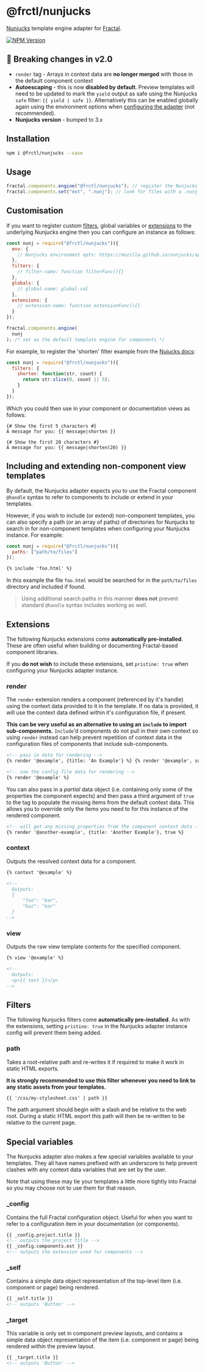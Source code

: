 # @frctl/nunjucks

[Nunjucks](http://mozilla.github.io/nunjucks/) template engine adapter for [Fractal](http://github.com/frctl/fractal).

[![NPM Version](https://img.shields.io/npm/v/@frctl/nunjucks)](https://www.npmjs.com/package/@frctl/nunjucks)

## 🚨 Breaking changes in v2.0

- `render` tag - Arrays in context data are **no longer merged** with those in the default component context
- **Autoescaping** - this is now **disabled by default**. Preview templates will need to be updated to mark the `yield` output as safe using the Nunjucks `safe` filter: `{{ yield | safe }}`. Alternatively this can be enabled globally again using the environment options when [configuring the adapter](#customisation) (not recommended).
- **Nunjucks version** - bumped to 3.x

## Installation

```bash
npm i @frctl/nunjucks --save
```

## Usage

```javascript
fractal.components.engine("@frctl/nunjucks"); // register the Nunjucks adapter for your components
fractal.components.set("ext", ".nunj"); // look for files with a .nunj file extension
```

## Customisation

If you want to register custom [filters](https://mozilla.github.io/nunjucks/api.html#custom-filters), global variables or [extensions](https://mozilla.github.io/nunjucks/api.html#custom-tags) to the underlying Nunjucks engine then you can configure an instance as follows:

```javascript
const nunj = require("@frctl/nunjucks")({
  env: {
    // Nunjucks environment opts: https://mozilla.github.io/nunjucks/api.html#configure
  },
  filters: {
    // filter-name: function filterFunc(){}
  },
  globals: {
    // global-name: global-val
  },
  extensions: {
    // extension-name: function extensionFunc(){}
  }
});

fractal.components.engine(
  nunj
); /* set as the default template engine for components */
```

For example, to register the 'shorten' filter example from the [Nujucks docs](https://mozilla.github.io/nunjucks/api.html#custom-filters):

```javascript
const nunj = require("@frctl/nunjucks")({
  filters: {
    shorten: function(str, count) {
      return str.slice(0, count || 5);
    }
  }
});
```

Which you could then use in your component or documentation views as follows:

```nunjucks
{# Show the first 5 characters #}
A message for you: {{ message|shorten }}

{# Show the first 20 characters #}
A message for you: {{ message|shorten(20) }}
```

## Including and extending non-component view templates

By default, the Nunjucks adapter expects you to use the Fractal component `@handle` syntax to refer to components to include or extend in your templates.

However, if you wish to include (or extend) non-component templates, you can also specify a path (or an array of paths) of directories for Nunjucks to search in for non-component templates when configuring your Nunjucks instance. For example:

```javascript
const nunj = require("@frctl/nunjucks")({
  paths: ["path/to/files"]
});
```

```html
{% include 'foo.html' %}
```

In this example the file `foo.html` would be searched for in the `path/to/files` directory and included if found.

> Using additional search paths in this manner **does not** prevent standard `@handle` syntax includes working as well.

## Extensions

The following Nunjucks extensions come **automatically pre-installed**. These are often useful when building or documenting Fractal-based component libraries.

If you **do not wish** to include these extensions, set `pristine: true` when configuring your Nunjucks adapter instance.

### render

The `render` extension renders a component (referenced by it's handle) using the context data provided to it in the template. If no data is provided, it will use the context data defined within it's configuration file, if present.

**This can be very useful as an alternative to using an `include` to import sub-components.** `Include`'d components do not pull in their own context so using `render` instead can help prevent repetition of context data in the configuration files of components that include sub-components.

```html
<!-- pass in data for rendering -->
{% render '@example', {title: 'An Example'} %} {% render '@example', someData %}

<!-- use the config file data for rendering -->
{% render '@example' %}
```

You can also pass in a _partial_ data object (i.e. containing only some of the properties the component expects) and then pass a third argument of `true` to the tag to populate the missing items from the default context data. This allows you to override only the items you need to for this instance of the rendered component.

```html
<!-- will get any missing properties from the component context data -->
{% render '@another-example', {title: 'Another Example'}, true %}
```

### context

Outputs the resolved context data for a component.

```html
{% context '@example' %}

<!--
  Outputs:
  {
      "foo": "bar",
      "baz": "bar"
  }
-->
```

### view

Outputs the raw view template contents for the specified component.

```html
{% view '@example' %}

<!--
  Outputs:
  <p>{{ text }}</p>
-->
```

## Filters

The following Nunjucks filters come **automatically pre-installed**. As with the extensions, setting `pristine: true` in the Nunjucks adapter instance config will prevent them being added.

### path

Takes a root-relative path and re-writes it if required to make it work in static HTML exports.

**It is strongly recommended to use this filter whenever you need to link to any static assets from your templates.**

```html
{{ '/css/my-stylesheet.css' | path }}
```

The path argument should begin with a slash and be relative to the web root. During a static HTML export this path will then be re-written to be relative to the current page.

## Special variables

The Nunjucks adapter also makes a few special variables available to your templates. They all have names prefixed with an underscore to help prevent clashes with any context data variables that are set by the user.

Note that using these may tie your templates a little more tightly into Fractal so you may choose not to use them for that reason.

### \_config

Contains the full Fractal configuration object. Useful for when you want to refer to a configuration item in your documentation (or components).

```html
{{ _config.project.title }}
<!-- outputs the project title -->
{{ _config.components.ext }}
<!-- outputs the extension used for components -->
```

### \_self

Contains a simple data object representation of the top-level item (i.e. component or page) being rendered.

```html
{{ _self.title }}
<!-- outputs 'Button' -->
```

### \_target

This variable is only set in component preview layouts, and contains a simple data object representation of the item (i.e. component or page) being rendered _within_ the preview layout.

```html
{{ _target.title }}
<!-- outputs 'Button' -->
```
